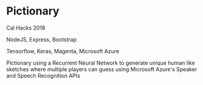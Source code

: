 # Pictionary

Cal Hacks 2018

NodeJS, Express, Bootstrap

Tensorflow, Keras, Magenta, Microsoft Azure

Pictionary using a Recurrent Neural Network to generate unique human like sketches where multiple players can guess using Microsoft Azure's Speaker and Speech Recognition APIs
